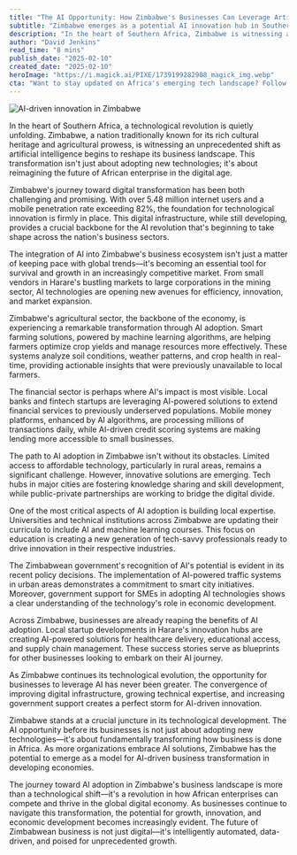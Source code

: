 ```yaml
---
title: "The AI Opportunity: How Zimbabwe's Businesses Can Leverage Artificial Intelligence for Growth"
subtitle: "Zimbabwe emerges as a potential AI innovation hub in Southern Africa"
description: "In the heart of Southern Africa, Zimbabwe is witnessing a transformation as AI reshapes its business landscape. This article explores the opportunities and challenges in leveraging AI to drive innovation and market expansion in various sectors from agriculture to fintech."
author: "David Jenkins"
read_time: "8 mins"
publish_date: "2025-02-10"
created_date: "2025-02-10"
heroImage: "https://i.magick.ai/PIXE/1739199282908_magick_img.webp"
cta: "Want to stay updated on Africa's emerging tech landscape? Follow us on LinkedIn for exclusive insights into how AI is transforming business across the continent!"
---
```


![AI-driven innovation in Zimbabwe](https://i.magick.ai/PIXE/1739199282911_magick_img.webp)

In the heart of Southern Africa, a technological revolution is quietly unfolding. Zimbabwe, a nation traditionally known for its rich cultural heritage and agricultural prowess, is witnessing an unprecedented shift as artificial intelligence begins to reshape its business landscape. This transformation isn't just about adopting new technologies; it's about reimagining the future of African enterprise in the digital age.

Zimbabwe's journey toward digital transformation has been both challenging and promising. With over 5.48 million internet users and a mobile penetration rate exceeding 82%, the foundation for technological innovation is firmly in place. This digital infrastructure, while still developing, provides a crucial backbone for the AI revolution that's beginning to take shape across the nation's business sectors.

The integration of AI into Zimbabwe's business ecosystem isn't just a matter of keeping pace with global trends—it's becoming an essential tool for survival and growth in an increasingly competitive market. From small vendors in Harare's bustling markets to large corporations in the mining sector, AI technologies are opening new avenues for efficiency, innovation, and market expansion.

Zimbabwe's agricultural sector, the backbone of the economy, is experiencing a remarkable transformation through AI adoption. Smart farming solutions, powered by machine learning algorithms, are helping farmers optimize crop yields and manage resources more effectively. These systems analyze soil conditions, weather patterns, and crop health in real-time, providing actionable insights that were previously unavailable to local farmers.

The financial sector is perhaps where AI's impact is most visible. Local banks and fintech startups are leveraging AI-powered solutions to extend financial services to previously underserved populations. Mobile money platforms, enhanced by AI algorithms, are processing millions of transactions daily, while AI-driven credit scoring systems are making lending more accessible to small businesses.

The path to AI adoption in Zimbabwe isn't without its obstacles. Limited access to affordable technology, particularly in rural areas, remains a significant challenge. However, innovative solutions are emerging. Tech hubs in major cities are fostering knowledge sharing and skill development, while public-private partnerships are working to bridge the digital divide.

One of the most critical aspects of AI adoption is building local expertise. Universities and technical institutions across Zimbabwe are updating their curricula to include AI and machine learning courses. This focus on education is creating a new generation of tech-savvy professionals ready to drive innovation in their respective industries.

The Zimbabwean government's recognition of AI's potential is evident in its recent policy decisions. The implementation of AI-powered traffic systems in urban areas demonstrates a commitment to smart city initiatives. Moreover, government support for SMEs in adopting AI technologies shows a clear understanding of the technology's role in economic development.

Across Zimbabwe, businesses are already reaping the benefits of AI adoption. Local startup developments in Harare's innovation hubs are creating AI-powered solutions for healthcare delivery, educational access, and supply chain management. These success stories serve as blueprints for other businesses looking to embark on their AI journey.

As Zimbabwe continues its technological evolution, the opportunity for businesses to leverage AI has never been greater. The convergence of improving digital infrastructure, growing technical expertise, and increasing government support creates a perfect storm for AI-driven innovation.

Zimbabwe stands at a crucial juncture in its technological development. The AI opportunity before its businesses is not just about adopting new technologies—it's about fundamentally transforming how business is done in Africa. As more organizations embrace AI solutions, Zimbabwe has the potential to emerge as a model for AI-driven business transformation in developing economies.

The journey toward AI adoption in Zimbabwe's business landscape is more than a technological shift—it's a revolution in how African enterprises can compete and thrive in the global digital economy. As businesses continue to navigate this transformation, the potential for growth, innovation, and economic development becomes increasingly evident. The future of Zimbabwean business is not just digital—it's intelligently automated, data-driven, and poised for unprecedented growth.